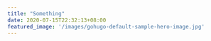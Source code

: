 ```yaml
---
title: "Something"
date: 2020-07-15T22:32:13+08:00
featured_image: '/images/gohugo-default-sample-hero-image.jpg'
---
```


